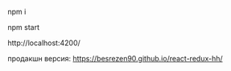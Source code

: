 npm i

npm start

http://localhost:4200/

продакшн версия: https://besrezen90.github.io/react-redux-hh/
